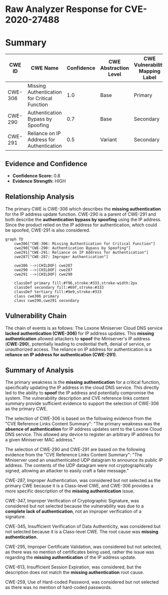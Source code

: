 # Raw Analyzer Response for CVE-2020-27488

# Summary
| CWE ID | CWE Name | Confidence | CWE Abstraction Level | CWE Vulnerability Mapping Label | CWE-Vulnerability Mapping Notes |
|---|---|---|---|---|---|
| CWE-306 | Missing Authentication for Critical Function | 1.0 | Base | Primary | Allowed |
| CWE-290 | Authentication Bypass by Spoofing | 0.7 | Base | Secondary | Allowed |
| CWE-291 | Reliance on IP Address for Authentication | 0.5 | Variant | Secondary | Allowed |

## Evidence and Confidence

*   **Confidence Score:** 0.8
*   **Evidence Strength:** HIGH

## Relationship Analysis
The primary CWE is CWE-306 which describes the **missing authentication** for the IP address update function. CWE-290 is a parent of CWE-291 and both describe the **authentication bypass by spoofing** using the IP address. Since the product relied on the IP address for authentication, which could be spoofed, CWE-291 is also considered.

```mermaid
graph TD
    cwe306["CWE-306: Missing Authentication for Critical Function"]
    cwe290["CWE-290: Authentication Bypass by Spoofing"]
    cwe291["CWE-291: Reliance on IP Address for Authentication"]
    cwe287["CWE-287: Improper Authentication"]

    cwe306 -->|CHILDOF| cwe287
    cwe290 -->|CHILDOF| cwe287
    cwe291 -->|CHILDOF| cwe290

    classDef primary fill:#f96,stroke:#333,stroke-width:2px
    classDef secondary fill:#69f,stroke:#333
    classDef tertiary fill:#9e9,stroke:#333
    class cwe306 primary
    class cwe290,cwe291 secondary
```

## Vulnerability Chain
The chain of events is as follows: The Loxone Miniserver Cloud DNS service **lacked authentication (CWE-306)** for IP address updates. This **missing authentication** allowed attackers to **spoof** the Miniserver's IP address (**CWE-290**), potentially leading to credential theft, denial of service, or unauthorized access. The reliance on IP address for authentication is a **reliance on IP address for authentication (CWE-291)**.

## Summary of Analysis
The primary weakness is the **missing authentication** for a critical function, specifically updating the IP address in the cloud DNS service. This directly led to the ability to **spoof** the IP address and potentially compromise the system. The vulnerability description and CVE reference links content summary provide sufficient evidence to support the selection of CWE-306 as the primary CWE.

The selection of CWE-306 is based on the following evidence from the "CVE Reference Links Content Summary": "The primary weakness was the **absence of authentication** for IP address updates sent to the Loxone Cloud DNS service. This allowed any device to register an arbitrary IP address for a given Miniserver MAC address."

The selection of CWE-290 and CWE-291 are based on the following evidence from the "CVE Reference Links Content Summary": "The Miniserver used an unauthenticated UDP datagram to announce its public IP address. The contents of the UDP datagram were not cryptographically signed, allowing an attacker to easily craft a fake message."

CWE-287, Improper Authentication, was considered but not selected as the primary CWE because it is a Class-level CWE, and CWE-306 provides a more specific description of the **missing authentication** issue.

CWE-347, Improper Verification of Cryptographic Signature, was considered but not selected because the vulnerability was due to a **complete lack of authentication**, not an improper verification of a signature.

CWE-345, Insufficient Verification of Data Authenticity, was considered but not selected because it is a Class-level CWE. The root cause was **missing authentication**.

CWE-295, Improper Certificate Validation, was considered but not selected, as there was no mention of certificates being used, rather the issue was regarding the **missing authentication** of the IP address update.

CWE-613, Insufficient Session Expiration, was considered, but the description does not match the **missing authentication** root cause.

CWE-259, Use of Hard-coded Password, was considered but not selected as there was no mention of hard-coded passwords.